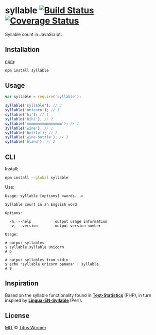 # syllable [![Build Status][travis-badge]][travis] [![Coverage Status][codecov-badge]][codecov]

Syllable count in JavaScript.

## Installation

[npm][]:

```bash
npm install syllable
```

## Usage

```javascript
var syllable = require('syllable');

syllable('syllable'); // 3
syllable('unicorn'); // 3
syllable('hi'); // 1
syllable('hihi'); // 2
syllable('mmmmmmmmmmmmmmmm'); // 1
syllable('wine'); // 1
syllable('bottle'); // 2
syllable('wine-bottle'); // 3
syllable('Åland'); // 2
```

## CLI

Install:

```bash
npm install --global syllable
```

Use:

```text
Usage: syllable [options] <words...>

Syllable count in an English word

Options:

  -h, --help           output usage information
  -v, --version        output version number

Usage:

# output syllables
$ syllable syllable unicorn
# 6

# output syllables from stdin
$ echo "syllable unicorn banana" | syllable
# 9
```

## Inspiration

Based on the syllable functionality found in [**Text-Statistics**][stats]
(PHP), in turn inspired by [**Lingua-EN-Syllable**][lingua] (Perl).

## License

[MIT][license] © [Titus Wormer][author]

<!-- Definitions -->

[travis-badge]: https://img.shields.io/travis/wooorm/syllable.svg

[travis]: https://travis-ci.org/wooorm/syllable

[codecov-badge]: https://img.shields.io/codecov/c/github/wooorm/syllable.svg

[codecov]: https://codecov.io/github/wooorm/syllable

[npm]: https://docs.npmjs.com/cli/install

[license]: LICENSE

[author]: http://wooorm.com

[stats]: https://github.com/DaveChild/Text-Statistics

[lingua]: http://search.cpan.org/~gregfast/Lingua-EN-Syllable-0.251
